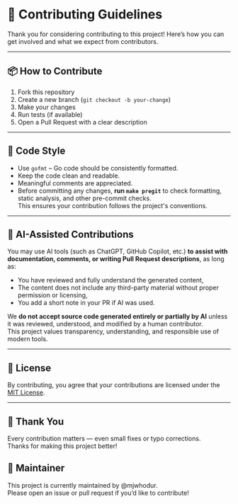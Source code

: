 # 🤝 Contributing Guidelines

Thank you for considering contributing to this project! Here’s how you can get
involved and what we expect from contributors.

---

## 📦 How to Contribute

1. Fork this repository
2. Create a new branch (`git checkout -b your-change`)
3. Make your changes
4. Run tests (if available)
5. Open a Pull Request with a clear description

---

## 📐 Code Style

- Use `gofmt` – Go code should be consistently formatted.
- Keep the code clean and readable.
- Meaningful comments are appreciated.
- Before committing any changes, **run `make pregit`** to check formatting,
  static analysis, and other pre-commit checks.  
  This ensures your contribution follows the project's conventions.

---

## 🤖 AI-Assisted Contributions

You may use AI tools (such as ChatGPT, GitHub Copilot, etc.) **to assist with
documentation, comments, or writing Pull Request descriptions**, as long as:

- You have reviewed and fully understand the generated content,
- The content does not include any third-party material without proper
  permission or licensing,
- You add a short note in your PR if AI was used.

We **do not accept source code generated entirely or partially by AI** unless it
was reviewed, understood, and modified by a human contributor.  
This project values transparency, understanding, and responsible use of modern
tools.

---

## 📜 License

By contributing, you agree that your contributions are licensed under
the [MIT License](./LICENSE).

---

## 🙌 Thank You

Every contribution matters — even small fixes or typo corrections.  
Thanks for making this project better!

## 🙋 Maintainer

This project is currently maintained by @mjwhodur.  
Please open an issue or pull request if you’d like to contribute!
